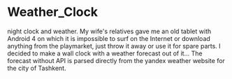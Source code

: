 # Weather_Clock
night clock and weather.
 My wife's relatives gave me
an old tablet with Android 4 on which it is impossible to surf on the Internet or download anything from the playmarket, 
just throw it away or use it for spare parts. I decided to make a wall clock with a weather forecast out of it... 
The forecast without API is parsed directly from the yandex weather website for the city of Tashkent.
